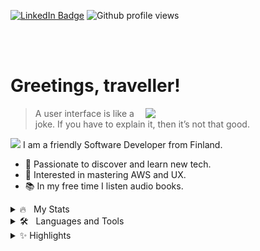 <p align="left">
  <a href="https://www.linkedin.com/in/boriss-jerjomkin-521626174"><img src="https://img.shields.io/badge/LinkedIn-blue?style=for-the-badge&logo=linkedin&logoColor=white" height="24" alt="LinkedIn Badge"></a>
  <img src="https://komarev.com/ghpvc/?username=wesenbergg&style=flat-square&color=blue" height="24" alt="Github profile views">
</p>

<br />
<br />

# Greetings, traveller!

<img src="https://i.giphy.com/media/v1.Y2lkPTc5MGI3NjExbmNhdnY0bHJqOGF2aWFrOG01dXRlODJ3azJpM2kycnFsMnFsaXBhNCZlcD12MV9pbnRlcm5hbF9naWZfYnlfaWQmY3Q9cw/WotkGXJKKeosD7IO9K/giphy.gif" width="288" align="right" />
  
> A user interface is like a joke. If you have to explain it, then it’s not that good.

<img src="https://media.giphy.com/media/WUlplcMpOCEmTGBtBW/giphy.gif" width="30"> I am a friendly Software Developer from Finland.

- 🔭 Passionate to discover and learn new tech.
- 🎯 Interested in mastering AWS and UX.
- 📚 In my free time I listen audio books.

<details>
  <summary>🔥 &nbsp; My Stats</summary>

[![GitHub Streak](https://streak-stats.demolab.com?user=wesenbergg&theme=nightowl&hide_border=true&border_radius=8&card_width=600&background=67%2C3E0C11%2C001E58)](https://git.io/streak-stats)

  [![Top Langs](https://github-readme-stats.vercel.app/api/top-langs/?username=wesenbergg&layout=compact&theme=vision-friendly-dark)](https://github.com/anuraghazra/github-readme-stats)
  
</details>

<details>
  <summary>
    🛠 &nbsp; Languages and Tools
  </summary>
  <p>
    <img src="https://github.com/devicons/devicon/blob/master/icons/java/java-original-wordmark.svg" title="Java" alt="Java" width="40" height="40"/>&nbsp;
    <img src="https://github.com/devicons/devicon/blob/master/icons/react/react-original-wordmark.svg" title="React" alt="React" width="40" height="40"/>&nbsp;
    <img src="https://github.com/devicons/devicon/blob/master/icons/spring/spring-original-wordmark.svg" title="Spring" alt="Spring" width="40" height="40"/>&nbsp;
    <img src="https://github.com/devicons/devicon/blob/master/icons/materialui/materialui-original.svg" title="Material UI" alt="Material UI" width="40" height="40"/>&nbsp;
    <img src="https://github.com/devicons/devicon/blob/master/icons/flutter/flutter-original.svg" title="Flutter" alt="Flutter" width="40" height="40"/>&nbsp;
    <img src="https://github.com/devicons/devicon/blob/master/icons/redux/redux-original.svg" title="Redux" alt="Redux " width="40" height="40"/>&nbsp;
    <img src="https://github.com/devicons/devicon/blob/master/icons/css3/css3-plain-wordmark.svg"  title="CSS3" alt="CSS" width="40" height="40"/>&nbsp;
    <img src="https://github.com/devicons/devicon/blob/master/icons/html5/html5-original.svg" title="HTML5" alt="HTML" width="40" height="40"/>&nbsp;
    <img src="https://github.com/devicons/devicon/blob/master/icons/javascript/javascript-original.svg" title="JavaScript" alt="JavaScript" width="40" height="40"/>&nbsp;
    <img src="https://github.com/devicons/devicon/blob/master/icons/firebase/firebase-plain-wordmark.svg" title="Firebase" alt="Firebase" width="40" height="40"/>&nbsp;
    <img src="https://github.com/devicons/devicon/blob/master/icons/gatsby/gatsby-original.svg" title="Gatsby"  alt="Gatsby" width="40" height="40"/>&nbsp;
    <img src="https://github.com/devicons/devicon/blob/master/icons/mysql/mysql-original-wordmark.svg" title="MySQL"  alt="MySQL" width="40" height="40"/>&nbsp;
    <img src="https://github.com/devicons/devicon/blob/master/icons/nodejs/nodejs-original-wordmark.svg" title="NodeJS" alt="NodeJS" width="40" height="40"/>&nbsp;
    <img src="https://github.com/devicons/devicon/blob/master/icons/amazonwebservices/amazonwebservices-plain-wordmark.svg" title="AWS" alt="AWS" width="40" height="40"/>&nbsp;
    <img src="https://www.vectorlogo.zone/logos/getpostman/getpostman-icon.svg" title="Postman"  alt="Postman" width="40" height="40"/>&nbsp;
    <img src="https://github.com/devicons/devicon/blob/master/icons/git/git-original-wordmark.svg" title="Git" **alt="Git" width="40" height="40"/>&nbsp;
  </p>
</details>

<details>
  <summary>
    ✨ Highlights
  </summary>
  <p>
    TBD
  </p>
</details>
